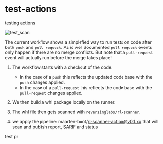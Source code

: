 # test-actions

testing actions

![test_scan](https://github.com/maarten-boot/test-actions/actions/workflows/main.yml/badge.svg?event=push)

The current workflow shows a simplefied way to run tests on code after both `push` and `pull-request`.
As is well documented `pull-request` events only happen if there are no merge conflicts.
But note that a `pull-request` event will actually run before the merge takes place!

1. The workflow starts with a checkout of the code.
    * In the case of a `push` this reflects the updated code base with the `push` changes applied.
    * In the case of a `pull-request` this reflects the code base with the `pull-request` changes applied.

2. We then build a whl package locally on the runner.
3. The whl file then gets scanned with `reversinglabs/rl-scanner`.
4. we apply the pipeline: maarten-boot/rl-scanner-action@v0.1.xx that will scan and publish report, SARIF and status

test pr
